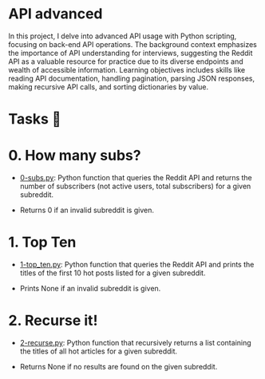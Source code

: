 # API advanced

In this project, I delve into advanced API usage with Python scripting, focusing on back-end API operations. The background context emphasizes the importance of API understanding for interviews, suggesting the Reddit API as a valuable resource for practice due to its diverse endpoints and wealth of accessible information. Learning objectives includes skills like reading API documentation, handling pagination, parsing JSON responses, making recursive API calls, and sorting dictionaries by value.

# Tasks 📃

# 0. How many subs?

  + <u>[0-subs.py]()</u>: Python function that queries the Reddit API and returns the number of subscribers (not active users, total subscribers) for a given subreddit.

  + Returns 0 if an invalid subreddit is given.

# 1. Top Ten

  + <u>[1-top_ten.py]()</u>: Python function that queries the Reddit API and prints the titles of the first 10 hot posts listed for a given subreddit.

  + Prints None if an invalid subreddit is given.

# 2. Recurse it!

  + <u>[2-recurse.py]()</u>: Python function that recursively returns a list containing the titles of all hot articles for a given subreddit.

  + Returns None if no results are found on the given subreddit.

